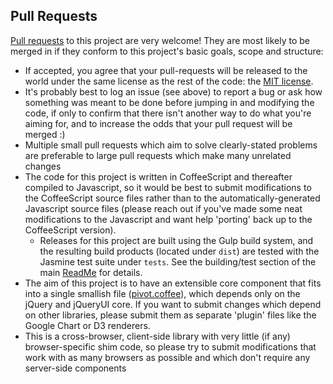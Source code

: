 ## Pull Requests

[Pull requests](https://help.github.com/articles/using-pull-requests) to this project are very welcome! They are most likely to be merged in if they conform to this project's basic goals, scope and structure:

* If accepted, you agree that your pull-requests will be released to the world under the same license as the rest of the code: the [MIT license](LICENSE.md).
* It's probably best to log an issue (see above) to report a bug or ask how something was meant to be done before jumping in and modifying the code, if only to confirm that there isn't another way to do what you're aiming for, and to increase the odds that your pull request will be merged :)
* Multiple small pull requests which aim to solve clearly-stated problems are preferable to large pull requests which make many unrelated changes
* The code for this project is written in CoffeeScript and thereafter compiled to Javascript, so it would be best to submit modifications to the CoffeeScript source files rather than to the automatically-generated Javascript source files (please reach out if you've made some neat modifications to the Javascript and want help 'porting' back up to the CoffeeScript version).
  * Releases for this project are built using the Gulp build system, and the resulting build products (located under `dist`) are tested with the Jasmine test suite under `tests`. See the building/test section of the main [ReadMe](https://github.com/nicolaskruchten/pivottable/blob/master/ReadMe.md) for details.
* The aim of this project is to have an extensible core component that fits into a single smallish file ([pivot.coffee](https://github.com/nicolaskruchten/pivottable/blob/master/pivot.coffee)), which depends only on the jQuery and jQueryUI core. If you want to submit changes which depend on other libraries, please submit them as separate 'plugin' files like the Google Chart or D3 renderers.
* This is a cross-browser, client-side library with very little (if any) browser-specific shim code, so please try to submit modifications that work with as many browsers as possible and which don't require any server-side components
